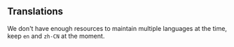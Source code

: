## Translations

We don't have enough resources to maintain multiple languages at the time, keep `en` and `zh-CN` at the moment.